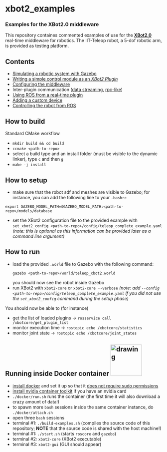 # xbot2_examples
### Examples for the XBot2.0 middleware

This repository containes commented examples of use for the [**XBot2.0**](https://advrhumanoids.github.io/xbot2_wip/quickstart.html) real-time middleware for robotics. The IIT-Teleop robot, a 5-dof robotic arm, is provided as testing platform.

## Contents

- [Simulating a robotic system with Gazebo](docs/gazebo-sim.md)
- [Writing a simple control module as an *XBot2 Plugin*](src/homing_example/README.md)
- [Configuring the middleware](config/README.md)
- Inter-plugin communication ([data streaming](src/talker_listener/README.md), [rpc-like](src/client_server/README.md))
- [Using ROS from a real-time plugin](src/ros_from_rt/README.md)
- [Adding a custom device](src/device/README.md)
- [Controlling the robot from ROS](src/ros_api/README.md)

## How to build

Standard CMake workflow

 - `mkdir build && cd build`
 - `ccmake <path-to-repo>`
 - select a build type and an install folder (must be visible to the dynamic linker), type `c` and then `g`
 - `make -j install`

 ## How to setup

  - make sure that the robot sdf and meshes are visible to Gazebo; for instance, you can add the following line to your `.bashrc`
   ```
   export GAZEBO_MODEL_PATH=$GAZEBO_MODEL_PATH:<path-to-repo>/models/database
   ```
- set the XBot2 configuration file to the provided example with `set_xbot2_config <path-to-repo>/config/teleop_complete_example.yaml` *(note: this is optional as this information can be provided later as a command line argument)*


 ## How to run

- load the provided `.world` file to Gazebo with the following command:
  ```
  gazebo <path-to-repo>/world/teleop_xbot2.world
  ```
  you should now see the robot inside Gazebo
- run XBot2 with `xbot2-core` or `xbot2-core --verbose` *(note: add `--config <path-to-repo>/config/teleop_complete_example.yaml` if you did not use the  `set_xbot2_config` command during the setup phase)*


You should now be able to (for instance)
 
 - get the list of loaded plugins -> `rosservice call /xbotcore/get_plugin_list`
 - monitor execution time -> `rostopic echo /xbotcore/statistics`
 - monitor joint state -> `rostopic echo /xbotcore/joint_states`

<h2>Running inside Docker container <img src="https://www.docker.com/sites/default/files/d8/styles/role_icon/public/2019-07/horizontal-logo-monochromatic-white.png" alt="drawing" width="100"/> </h2>

 - [install docker](https://docs.docker.com/engine/install/ubuntu/#install-using-the-repository)
   and set it up so that it [does not require sudo permissions](https://docs.docker.com/engine/install/linux-postinstall/)
 - [install nvidia container toolkit](https://docs.nvidia.com/datacenter/cloud-native/container-toolkit/install-guide.html#docker) if you have an nvidia card
 - `./docker/run.sh` runs the container (the first time it will also download a crazy amount of data!)
 - to spawn more `bash` sessions inside the same container instance, do `./docker/attach.sh`
 - open three `bash` sessions
 - terminal #1: `./build-examples.sh` (compiles the source code of this repository; **NOTE** that the source code is shared with the host machine!)
 - terminal #1: `./start.sh` (starts `roscore` and `gazebo`)
 - terminal #2: `xbot2-core` (XBot2 executable)
 - terminal #3: `xbot2-gui` (GUI should appear)

